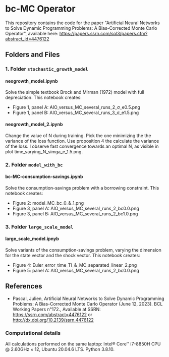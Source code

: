 # bc-MC Operator
This repository contains the code for the paper "Artificial Neural Networks to Solve Dynamic Programming Problems: A Bias-Corrected Monte Carlo Operator", available here:
https://papers.ssrn.com/sol3/papers.cfm?abstract_id=4476122

## Folders and Files
### 1. Folder `stochastic_growth_model`
#### neogrowth_model.ipynb
Solve the simple textbook Brock and Mirman (1972) model with full depreciation. This notebook creates:
* Figure 1, panel A: AIO_versus_MC_several_runs_2_σ_e0.5.png
* Figure 1, panel B: AIO_versus_MC_several_runs_3_σ_e1.5.png

#### neogrowth_model_2.ipynb
Change the value of N during training. Pick the one minimizing the the variance of the loss function. Use proposition 4 the calculate the variance of the loss. I observe fast convergence towards an optimal N, as visible in plot time_varying_N_simga_e_1.5.png.

### 2. Folder `model_with_bc`
#### bc-MC-consumption-savings.ipynb
Solve the consumption-savings problem with a borrowing constraint. This notebook creates:
* Figure 2: model_MC_bc_0_&_1.png
* Figure 3, panel A: AIO_versus_MC_several_runs_2_bc0.0.png
* Figure 3, panel B: AIO_versus_MC_several_runs_2_bc1.0.png

### 3. Folder `large_scale_model`
#### large_scale_model.ipnyb
Solve variants of the consumption-savings problem, varying the dimension for the
state vector and the shock vector. This notebook creates:
* Figure 4: Euler_error_time_TI_&_MC_separated_linear_2.png
* Figure 5: panel A: AIO_versus_MC_several_runs_2_bc0.0.png

## References
* Pascal, Julien, Artificial Neural Networks to Solve Dynamic Programming Problems: A Bias-Corrected Monte Carlo Operator (June 12, 2023). BCL Working Papers n°172., Available at SSRN: https://ssrn.com/abstract=4476122 or http://dx.doi.org/10.2139/ssrn.4476122

### Computational details
All calculations performed on the same laptop: Intel® Core™ i7-8850H CPU @ 2.60GHz × 12, Ubuntu 20.04.6 LTS. Python 3.8.10.
